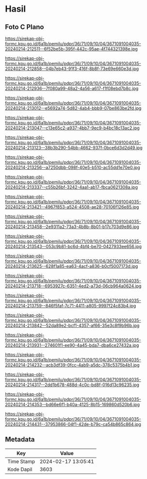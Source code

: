 # Hasil

## Foto C Plano

https://sirekap-obj-formc.kpu.go.id/6a1b/pemilu/pdpr/36/71/09/10/04/3671091004035-20240214-212511--6f52be5b-395f-442c-95ae-4f744321398e.jpg

https://sirekap-obj-formc.kpu.go.id/6a1b/pemilu/pdpr/36/71/09/10/04/3671091004035-20240214-212858--04b7eb43-91f3-416f-8b8f-73e69e660e3d.jpg

https://sirekap-obj-formc.kpu.go.id/6a1b/pemilu/pdpr/36/71/09/10/04/3671091004035-20240214-212936--7f080a99-48a2-4a56-a617-f1f08ebd7b8c.jpg

https://sirekap-obj-formc.kpu.go.id/6a1b/pemilu/pdpr/36/71/09/10/04/3671091004035-20240214-213012--e5692a74-5d82-4ab4-bbb9-07be863be2fd.jpg

https://sirekap-obj-formc.kpu.go.id/6a1b/pemilu/pdpr/36/71/09/10/04/3671091004035-20240214-213047--c13e65c2-a937-4bb7-9ec9-b4bc18c13ac2.jpg

https://sirekap-obj-formc.kpu.go.id/6a1b/pemilu/pdpr/36/71/09/10/04/3671091004035-20240214-213123--38b3b290-54bb-4662-937f-0bce6d3d2d49.jpg

https://sirekap-obj-formc.kpu.go.id/6a1b/pemilu/pdpr/36/71/09/10/04/3671091004035-20240214-213256--a7250dbb-098f-40e5-b510-ac55dd1e70e0.jpg

https://sirekap-obj-formc.kpu.go.id/6a1b/pemilu/pdpr/36/71/09/10/04/3671091004035-20240214-213337--c55b26bf-3242-4aa1-ab17-fbca0621308a.jpg

https://sirekap-obj-formc.kpu.go.id/6a1b/pemilu/pdpr/36/71/09/10/04/3671091004035-20240214-213421--4967f853-a524-4508-ae28-70106f126e85.jpg

https://sirekap-obj-formc.kpu.go.id/6a1b/pemilu/pdpr/36/71/09/10/04/3671091004035-20240214-213458--2e9311a2-73a3-4b8b-8b01-b17c703d9e86.jpg

https://sirekap-obj-formc.kpu.go.id/6a1b/pemilu/pdpr/36/71/09/10/04/3671091004035-20240214-213543--053c9b81-bc6d-4bf4-be70-0427933ee656.jpg

https://sirekap-obj-formc.kpu.go.id/6a1b/pemilu/pdpr/36/71/09/10/04/3671091004035-20240214-213625--628f1a85-ea63-4acf-a836-b0cf5007173d.jpg

https://sirekap-obj-formc.kpu.go.id/6a1b/pemilu/pdpr/36/71/09/10/04/3671091004035-20240214-213718--6953927c-6351-4ed2-a73d-06cb964a0624.jpg

https://sirekap-obj-formc.kpu.go.id/6a1b/pemilu/pdpr/36/71/09/10/04/3671091004035-20240214-213759--846f5faf-7c71-4411-a805-9997f24c83b4.jpg

https://sirekap-obj-formc.kpu.go.id/6a1b/pemilu/pdpr/36/71/09/10/04/3671091004035-20240214-213842--52da89e2-bcf1-4357-af66-35e3c8f9b96b.jpg

https://sirekap-obj-formc.kpu.go.id/6a1b/pemilu/pdpr/36/71/09/10/04/3671091004035-20240214-213931--274601f1-ee90-4a45-bda7-dba6ce27432a.jpg

https://sirekap-obj-formc.kpu.go.id/6a1b/pemilu/pdpr/36/71/09/10/04/3671091004035-20240214-214232--acb3df39-0fcc-4ab9-a5dc-378c5375b4b1.jpg

https://sirekap-obj-formc.kpu.go.id/6a1b/pemilu/pdpr/36/71/09/10/04/3671091004035-20240214-214317--2dd1b678-488d-4c0c-bd8f-016d13c96235.jpg

https://sirekap-obj-formc.kpu.go.id/6a1b/pemilu/pdpr/36/71/09/10/04/3671091004035-20240214-214353--bd66e6f1-b40a-4125-8b15-169860d520b6.jpg

https://sirekap-obj-formc.kpu.go.id/6a1b/pemilu/pdpr/36/71/09/10/04/3671091004035-20240214-214431--37953866-04f1-42de-b79c-ca54b865c864.jpg


## Metadata

| Key        | Value               |
| ---------- | ------------------- |
| Time Stamp | 2024-02-17 13:05:41 |
| Kode Dapil | 3603                |



